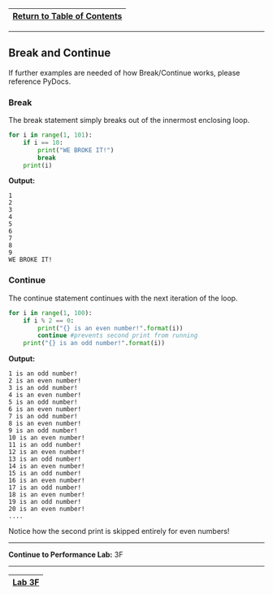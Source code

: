 |[Return to Table of Contents](/00-Table-of-Contents.md)|
|---|

---

## Break and Continue

If further examples are needed of how Break/Continue works, please reference PyDocs.

### Break

The break statement simply breaks out of the innermost enclosing loop.

```python
for i in range(1, 101):
    if i == 10:
        print("WE BROKE IT!")
        break
    print(i)
```

**Output:**

```text
1
2
3
4
5
6
7
8
9
WE BROKE IT!
```

### Continue

The continue statement continues with the next iteration of the loop.

```python
for i in range(1, 100):​
    if i % 2 == 0:​
        print("{} is an even number!".format(i)​)
        continue #prevents second print from running​
    print("{} is an odd number!".format(i))
```

**Output:**

```text
1 is an odd number!
2 is an even number!
3 is an odd number!
4 is an even number!
5 is an odd number!
6 is an even number!
7 is an odd number!
8 is an even number!
9 is an odd number!
10 is an even number!
11 is an odd number!
12 is an even number!
13 is an odd number!
14 is an even number!
15 is an odd number!
16 is an even number!
17 is an odd number!
18 is an even number!
19 is an odd number!
20 is an even number!
....
```

Notice how the second print is skipped entirely for even numbers!  

---

**Continue to Performance Lab:** 3F

---

|[Lab 3F](/03_Flow_Control/lab3f.md)|
|---|
